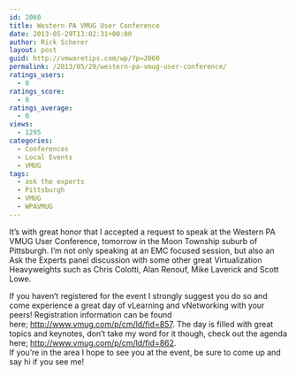 ```yaml
---
id: 2060
title: Western PA VMUG User Conference
date: 2013-05-29T13:02:31+00:00
author: Rick Scherer
layout: post
guid: http://vmwaretips.com/wp/?p=2060
permalink: /2013/05/29/western-pa-vmug-user-conference/
ratings_users:
  - 0
ratings_score:
  - 0
ratings_average:
  - 0
views:
  - 1295
categories:
  - Conferences
  - Local Events
  - VMUG
tags:
  - ask the experts
  - Pittsburgh
  - VMUG
  - WPAVMUG
---
```

It&#8217;s with great honor that I accepted a request to speak at the Western PA VMUG User Conference, tomorrow in the Moon Township suburb of Pittsburgh. I&#8217;m not only speaking at an EMC focused session, but also an Ask the Experts panel discussion with some other great Virtualization Heavyweights such as Chris Colotti, Alan Renouf, Mike Laverick and Scott Lowe.

<div>
  If you haven&#8217;t registered for the event I strongly suggest you do so and come experience a great day of vLearning and vNetworking with your peers! Registration information can be found here; <a href="http://www.vmug.com/p/cm/ld/fid=857" target="_blank">http://www.vmug.com/p/cm/ld/fid=857</a>. The day is filled with great topics and keynotes, don&#8217;t take my word for it though, check out the agenda here; <a href="http://www.vmug.com/p/cm/ld/fid=862" target="_blank">http://www.vmug.com/p/cm/ld/fid=862</a>.
</div>

<div>
</div>

<div>
  If you&#8217;re in the area I hope to see you at the event, be sure to come up and say hi if you see me!
</div>

<div>
</div>
